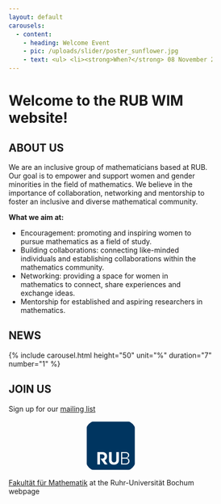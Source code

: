 ```yaml
---
layout: default
carousels:
  - content: 
    - heading: Welcome Event
    - pic: /uploads/slider/poster_sunflower.jpg
    - text: <ul> <li><strong>When?</strong> 08 November 2023, 15:00 - 17:00</li> <li><strong>Where?</strong> Friedrich-Sommer-Raum IB 1/103</li> <li><strong>What?</strong> Let's welcome everyone back for the winter semester and meet new faculty members and students! Everyone is welcome to introduce themselves and get to know each other over cake and coffee.</li> <li><strong>How do I sign up?</strong> Anyone can show up and we're looking forward to meeting you!</li> </ul>
---
```

<head>
  <meta name="viewport" content="width=device-width, initial-scale=1">
  <style>
  * {
    box-sizing: border-box;
  }
.rub_logo {
    width: 25%;
    border-radius: 25px;
    margin-left: auto;
    margin-right: auto;
    display: block;
} 
  </style>
  </head>

<h1>Welcome to the RUB WIM website!</h1>

## ABOUT US

We are an inclusive group of mathematicians based at RUB.
Our goal is to empower and support women and gender minorities in the field of mathematics. We believe in the importance of collaboration, networking and mentorship to foster an inclusive and diverse mathematical community. 

**What we aim at:**

- Encouragement: promoting and inspiring women to pursue mathematics as a field of study.
- Building collaborations: connecting like-minded individuals and establishing collaborations within the mathematics community.
- Networking: providing a space for women in mathematics to connect, share experiences and exchange ideas.
- Mentorship for established and aspiring researchers in mathematics.

## NEWS

{% include carousel.html height="50" unit="%" duration="7" number="1" %}

## JOIN US

Sign up for our [mailing list](https://lists.ruhr-uni-bochum.de/mailman/listinfo/women-in-maths) 
<!-- End Jekyll SEO tag or become a member by filling out [this Google form](https://docs.google.com/forms/d/e/1FAIpQLSdmaadCNGYQ25b-C8ToJdVUVEInu_W2b99f71fXeSLqNCN-1Q/viewform?usp=sf_link)-->

<img src="rub.svg" class="rub_logo">

[Fakultät für Mathematik](https://math.ruhr-uni-bochum.de/) at the Ruhr-Universität Bochum webpage

